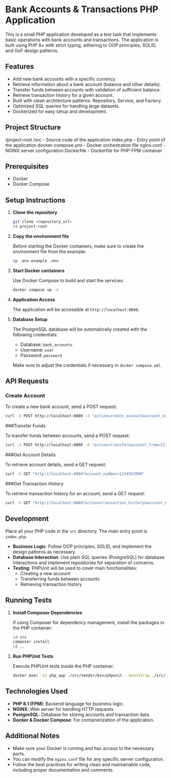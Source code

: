 # Bank Accounts & Transactions PHP Application

This is a small PHP application developed as a test task that implements basic operations with bank accounts and transactions. The application is built using PHP 8+ with strict typing, adhering to OOP principles, SOLID, and GoF design patterns.

## Features

- Add new bank accounts with a specific currency.
- Retrieve information about a bank account (balance and other details).
- Transfer funds between accounts with validation of sufficient balance.
- Retrieve transaction history for a given account.
- Built with clean architecture patterns: Repository, Service, and Factory.
- Optimized SQL queries for handling large datasets.
- Dockerized for easy setup and development.

## Project Structure
/project-root
/src            - Source code of the application
index.php     - Entry point of the application
docker-compose.yml - Docker orchestration file
nginx.conf      - NGINX server configuration
Dockerfile      - Dockerfile for PHP-FPM container

## Prerequisites

- Docker
- Docker Compose

## Setup Instructions

1. **Clone the repository**

    ```bash
    git clone <repository_url>
    cd project-root
    ```

2. **Copy the environment file**

    Before starting the Docker containers, make sure to create the environment file from the example:

    ```bash
    cp .env.example .env
    ```

3. **Start Docker containers**

    Use Docker Compose to build and start the services:

    ```bash
    docker compose up -d
    ```

4. **Application Access**

    The application will be accessible at `http://localhost:8080`.

5. **Database Setup**

    The PostgreSQL database will be automatically created with the following credentials:

    - Database: `bank_accounts`
    - Username: `user`
    - Password: `password`
    
    Make sure to adjust the credentials if necessary in `docker compose.yml`.

## API Requests

### Create Account

To create a new bank account, send a POST request:

```bash
curl -X POST http://localhost:8080 -d "action=create_account&account_number=1234567890&balance=1000.00&currency=USD"
```

###Transfer Funds

To transfer funds between accounts, send a POST request:

```bash
curl -X POST http://localhost:8080 -d "action=transfer&account_from=1234567890&account_to=0987654321&amount=500.00"
```

###Get Account Details

To retrieve account details, send a GET request:

```bash
curl -X GET "http://localhost:8080?account_number=1234567890"
```

###Get Transaction History

To retrieve transaction history for an account, send a GET request:

```bash
curl -X GET "http://localhost:8080?action=transaction_history&account_number=1234567890"
```


## Development

Place all your PHP code in the `src` directory. The main entry point is `index.php`.

- **Business Logic**: Follow OOP principles, SOLID, and implement the design patterns as necessary.
- **Database Interaction**: Use plain SQL queries (PostgreSQL) for database interactions and implement repositories for separation of concerns.
- **Testing**: PHPUnit will be used to cover main functionalities:
  - Creating a new account
  - Transferring funds between accounts
  - Retrieving transaction history

## Running Tests

1. **Install Composer Dependencies**

    If using Composer for dependency management, install the packages in the PHP container:

    ```bash
    cd src 
    composer install
    cd ..
    ```

2. **Run PHPUnit Tests**

    Execute PHPUnit tests inside the PHP container:

    ```bash
    docker exec -it php_app ./src/vendor/bin/phpunit --bootstrap ./src/vendor/autoload.php ./src/tests/AccountTest.php
    ```

## Technologies Used

- **PHP 8.1 (FPM)**: Backend language for business logic.
- **NGINX**: Web server for handling HTTP requests.
- **PostgreSQL**: Database for storing accounts and transaction data.
- **Docker & Docker Compose**: For containerization of the application.

## Additional Notes

- Make sure your Docker is running and has access to the necessary ports.
- You can modify the `nginx.conf` file for any specific server configuration.
- Follow the best practices for writing clean and maintainable code, including proper documentation and comments.
